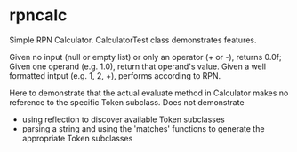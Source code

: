 # rpncalc
Simple RPN Calculator.  CalculatorTest class demonstrates features.

Given no input (null or empty list) or only an operator (+ or -), returns 0.0f;
Given one operand (e.g. 1.0), return that operand's value.
Given a well formatted intput (e.g. 1, 2, +), performs according to RPN.

Here to demonstrate that the actual evaluate method in Calculator makes no reference to the specific Token subclass.
Does not demonstrate 
- using reflection to discover available Token subclasses
- parsing a string and using the 'matches' functions to generate the appropriate Token subclasses
